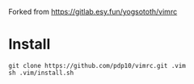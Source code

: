 Forked from https://gitlab.esy.fun/yogsototh/vimrc

# Install

```
git clone https://github.com/pdp10/vimrc.git .vim
sh .vim/install.sh
```

